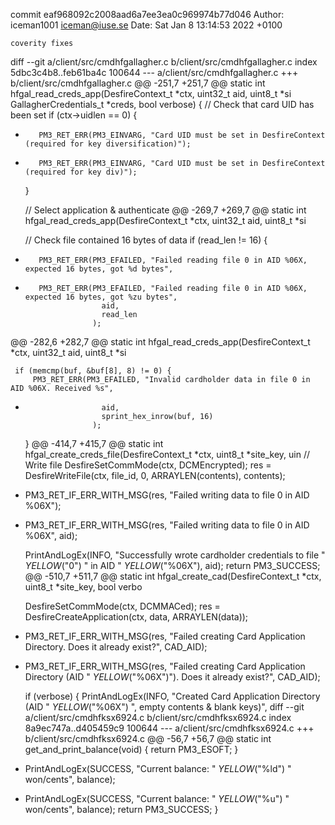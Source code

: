 commit eaf968092c2008aad6a7ee3ea0c969974b77d046
Author: iceman1001 <iceman@iuse.se>
Date:   Sat Jan 8 13:14:53 2022 +0100

    coverity fixes

diff --git a/client/src/cmdhfgallagher.c b/client/src/cmdhfgallagher.c
index 5dbc3c4b8..feb61ba4c 100644
--- a/client/src/cmdhfgallagher.c
+++ b/client/src/cmdhfgallagher.c
@@ -251,7 +251,7 @@ static int hfgal_read_creds_app(DesfireContext_t *ctx, uint32_t aid, uint8_t *si
                                 GallagherCredentials_t *creds, bool verbose) {
     // Check that card UID has been set
     if (ctx->uidlen == 0) {
-        PM3_RET_ERR(PM3_EINVARG, "Card UID must be set in DesfireContext (required for key diversification)");
+        PM3_RET_ERR(PM3_EINVARG, "Card UID must be set in DesfireContext (required for key div)");
     }
 
     // Select application & authenticate
@@ -269,7 +269,7 @@ static int hfgal_read_creds_app(DesfireContext_t *ctx, uint32_t aid, uint8_t *si
 
     // Check file contained 16 bytes of data
     if (read_len != 16) {
-        PM3_RET_ERR(PM3_EFAILED, "Failed reading file 0 in AID %06X, expected 16 bytes, got %d bytes",
+        PM3_RET_ERR(PM3_EFAILED, "Failed reading file 0 in AID %06X, expected 16 bytes, got %zu bytes",
                       aid,
                       read_len
                     );
@@ -282,6 +282,7 @@ static int hfgal_read_creds_app(DesfireContext_t *ctx, uint32_t aid, uint8_t *si
 
     if (memcmp(buf, &buf[8], 8) != 0) {
         PM3_RET_ERR(PM3_EFAILED, "Invalid cardholder data in file 0 in AID %06X. Received %s",
+                      aid,
                       sprint_hex_inrow(buf, 16)
                     );
     }
@@ -414,7 +415,7 @@ static int hfgal_create_creds_file(DesfireContext_t *ctx, uint8_t *site_key, uin
     // Write file
     DesfireSetCommMode(ctx, DCMEncrypted);
     res = DesfireWriteFile(ctx, file_id, 0, ARRAYLEN(contents), contents);
-    PM3_RET_IF_ERR_WITH_MSG(res, "Failed writing data to file 0 in AID %06X");
+    PM3_RET_IF_ERR_WITH_MSG(res, "Failed writing data to file 0 in AID %06X", aid);
 
     PrintAndLogEx(INFO, "Successfully wrote cardholder credentials to file " _YELLOW_("0") " in AID " _YELLOW_("%06X"), aid);
     return PM3_SUCCESS;
@@ -510,7 +511,7 @@ static int hfgal_create_cad(DesfireContext_t *ctx, uint8_t *site_key, bool verbo
 
     DesfireSetCommMode(ctx, DCMMACed);
     res = DesfireCreateApplication(ctx, data, ARRAYLEN(data));
-    PM3_RET_IF_ERR_WITH_MSG(res, "Failed creating Card Application Directory. Does it already exist?", CAD_AID);
+    PM3_RET_IF_ERR_WITH_MSG(res, "Failed creating Card Application Directory (AID " _YELLOW_("%06X")"). Does it already exist?", CAD_AID);
 
     if (verbose) {
         PrintAndLogEx(INFO, "Created Card Application Directory (AID " _YELLOW_("%06X") ", empty contents & blank keys)",
diff --git a/client/src/cmdhfksx6924.c b/client/src/cmdhfksx6924.c
index 8a9ec747a..d405459c9 100644
--- a/client/src/cmdhfksx6924.c
+++ b/client/src/cmdhfksx6924.c
@@ -56,7 +56,7 @@ static int get_and_print_balance(void) {
         return PM3_ESOFT;
     }
 
-    PrintAndLogEx(SUCCESS, "Current balance: " _YELLOW_("%ld") " won/cents", balance);
+    PrintAndLogEx(SUCCESS, "Current balance: " _YELLOW_("%u") " won/cents", balance);
     return PM3_SUCCESS;
 }
 
